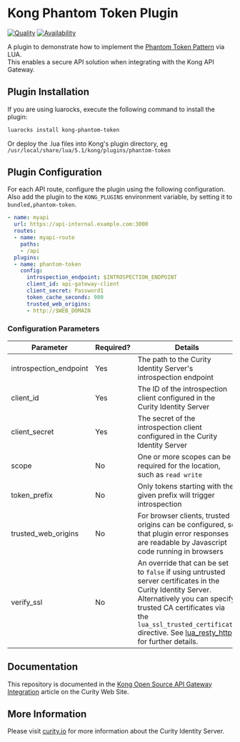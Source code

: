 # Kong Phantom Token Plugin

[![Quality](https://img.shields.io/badge/quality-experiment-red)](https://curity.io/resources/code-examples/status/)
[![Availability](https://img.shields.io/badge/availability-source-blue)](https://curity.io/resources/code-examples/status/)

A plugin to demonstrate how to implement the [Phantom Token Pattern](https://curity.io/resources/learn/phantom-token-pattern/) via LUA.\
This enables a secure API solution when integrating with the Kong API Gateway.

## Plugin Installation

If you are using luarocks, execute the following command to install the plugin:

```bash
luarocks install kong-phantom-token
```

Or deploy the .lua files into Kong's plugin directory, eg `/usr/local/share/lua/5.1/kong/plugins/phantom-token`

## Plugin Configuration

For each API route, configure the plugin using the following configuration.\
Also add the plugin to the `KONG_PLUGINS` environment variable, by setting it to `bundled,phantom-token`.

```yaml
- name: myapi
  url: https://api-internal.example.com:3000
  routes:
  - name: myapi-route
    paths:
    - /api
  plugins:
  - name: phantom-token
    config:
      introspection_endpoint: $INTROSPECTION_ENDPOINT
      client_id: api-gateway-client
      client_secret: Password1
      token_cache_seconds: 900
      trusted_web_origins:
      - http://$WEB_DOMAIN
```

### Configuration Parameters

| Parameter | Required? | Details |
| --------- | --------- | ------- |
| introspection_endpoint | Yes | The path to the Curity Identity Server's introspection endpoint |
| client_id | Yes | The ID of the introspection client configured in the Curity Identity Server |
| client_secret | Yes | The secret of the introspection client configured in the Curity Identity Server |
| scope | No | One or more scopes can be required for the location, such as `read write` |
| token_prefix | No | Only tokens starting with the given prefix will trigger introspection |
| trusted_web_origins | No | For browser clients, trusted origins can be configured, so that plugin error responses are readable by Javascript code running in browsers |
| verify_ssl | No | An override that can be set to `false` if using untrusted server certificates in the Curity Identity Server. Alternatively you can specify trusted CA certificates via the `lua_ssl_trusted_certificate` directive. See [lua_resty_http](https://github.com/ledgetech/lua-resty-http#request_uri) for further details. |

## Documentation

This repository is documented in the [Kong Open Source API Gateway Integration](https://curity.io/resources/learn/integration-kong-open-source/) article on the Curity Web Site.

## More Information

Please visit [curity.io](https://curity.io/) for more information about the Curity Identity Server.
